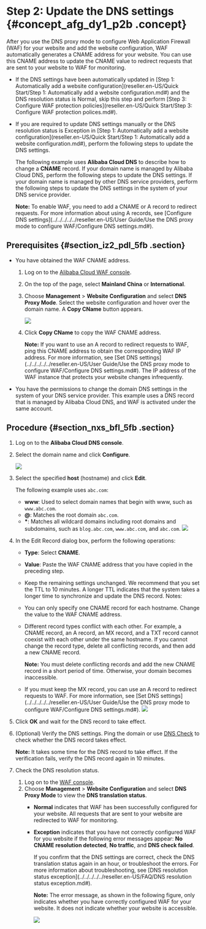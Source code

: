 # Step 2: Update the DNS settings {#concept_afg_dy1_p2b .concept}

After you use the DNS proxy mode to configure Web Application Firewall \(WAF\) for your website and add the website configuration, WAF automatically generates a CNAME address for your website. You can use this CNAME address to update the CNAME value to redirect requests that are sent to your website to WAF for monitoring.

-   If the DNS settings have been automatically updated in [Step 1: Automatically add a website configuration](reseller.en-US/Quick Start/Step 1: Automatically add a website configuration.md#) and the DNS resolution status is Normal, skip this step and perform [Step 3: Configure WAF protection policies](reseller.en-US/Quick Start/Step 3: Configure WAF protection polices.md#).
-   If you are required to update DNS settings manually or the DNS resolution status is Exception in [Step 1: Automatically add a website configuration](reseller.en-US/Quick Start/Step 1: Automatically add a website configuration.md#), perform the following steps to update the DNS settings.

    The following example uses **Alibaba Cloud DNS** to describe how to change a **CNAME** record. If your domain name is managed by Alibaba Cloud DNS, perform the following steps to update the DNS settings. If your domain name is managed by other DNS service providers, perform the following steps to update the DNS settings in the system of your DNS service provider.

    **Note:** To enable WAF, you need to add a CNAME or A record to redirect requests. For more information about using A records, see [Configure DNS settings](../../../../../reseller.en-US/User Guide/Use the DNS proxy mode to configure WAF/Configure DNS settings.md#).


## Prerequisites {#section_iz2_pdl_5fb .section}

-   You have obtained the WAF CNAME address.
    1.  Log on to the [Alibaba Cloud WAF console](https://partners-intl.console.aliyun.com/#/waf).
    2.  On the top of the page, select **Mainland China** or **International**.
    3.  Choose **Management** \> **Website Configuration** and select **DNS Proxy Mode**. Select the website configuration and hover over the domain name. A **Copy CName** button appears.

        ![](http://static-aliyun-doc.oss-cn-hangzhou.aliyuncs.com/assets/img/15546/15532337907565_en-US.png)

    4.  Click **Copy CName** to copy the WAF CNAME address.

        **Note:** If you want to use an A record to redirect requests to WAF, ping this CNAME address to obtain the corresponding WAF IP address. For more information, see [Set DNS settings](../../../../../reseller.en-US/User Guide/Use the DNS proxy mode to configure WAF/Configure DNS settings.md#). The IP address of the WAF instance that protects your website changes infrequently.

-   You have the permissions to change the domain DNS settings in the system of your DNS service provider. This example uses a DNS record that is managed by Alibaba Cloud DNS, and WAF is activated under the same account.

## Procedure {#section_nxs_bfl_5fb .section}

1.  Log on to the **Alibaba Cloud DNS console**.
2.  Select the domain name and click **Configure**.

    ![](http://static-aliyun-doc.oss-cn-hangzhou.aliyuncs.com/assets/img/15549/15532337907588_en-US.jpg)

3.  Select the specified **host** \(hostname\) and click **Edit**.

    The following example uses `abc.com`:

    -   **www**: Used to select domain names that begin with www, such as `www.abc.com`.
    -   **@**: Matches the root domain `abc.com`.
    -   **\***: Matches all wildcard domains including root domains and subdomains, such as `blog.abc.com`, `www.abc.com`, and `abc.com`.
    ![](http://static-aliyun-doc.oss-cn-hangzhou.aliyuncs.com/assets/img/15549/15532337917589_en-US.jpg)

4.  In the Edit Record dialog box, perform the following operations:

    -   **Type**: Select **CNAME**.
    -   **Value**: Paste the WAF CNAME address that you have copied in the preceding step.
    -   Keep the remaining settings unchanged. We recommend that you set the TTL to 10 minutes. A longer TTL indicates that the system takes a longer time to synchronize and update the DNS record.
    Notes:

    -   You can only specify one CNAME record for each hostname. Change the value to the WAF CNAME address.
    -   Different record types conflict with each other. For example, a CNAME record, an A record, an MX record, and a TXT record cannot coexist with each other under the same hostname. If you cannot change the record type, delete all conflicting records, and then add a new CNAME record.

        **Note:** You must delete conflicting records and add the new CNAME record in a short period of time. Otherwise, your domain becomes inaccessible.

    -   If you must keep the MX record, you can use an A record to redirect requests to WAF. For more information, see [Set DNS settings](../../../../../reseller.en-US/User Guide/Use the DNS proxy mode to configure WAF/Configure DNS settings.md#).
    ![](http://static-aliyun-doc.oss-cn-hangzhou.aliyuncs.com/assets/img/15549/15532337917590_en-US.jpg)

5.  Click **OK** and wait for the DNS record to take effect.
6.  \(Optional\) Verify the DNS settings. Ping the domain or use [DNS Check](https://mxtoolbox.com/dnscheck.aspx) to check whether the DNS record takes effect.

    **Note:** It takes some time for the DNS record to take effect. If the verification fails, verify the DNS record again in 10 minutes.

7.  Check the DNS resolution status.
    1.  Log on to the [WAF console](https://partners-intl.console.aliyun.com/#/waf).
    2.  Choose **Management** \> **Website Configuration** and select **DNS Proxy Mode** to view the **DNS translation status**.
        -   **Normal** indicates that WAF has been successfully configured for your website. All requests that are sent to your website are redirected to WAF for monitoring.
        -   **Exception** indicates that you have not correctly configured WAF for you website if the following error messages appear: **No CNAME resolution detected**, **No traffic**, and **DNS check failed**.

            If you confirm that the DNS settings are correct, check the DNS translation status again in an hour, or troubleshoot the errors. For more information about troubleshooting, see [DNS resolution status exception](../../../../../reseller.en-US/FAQ/DNS resolution status exception.md#).

            **Note:** The error message, as shown in the following figure, only indicates whether you have correctly configured WAF for your website. It does not indicate whether your website is accessible.

            ![](http://static-aliyun-doc.oss-cn-hangzhou.aliyuncs.com/assets/img/15549/15532337917591_en-US.jpg)


